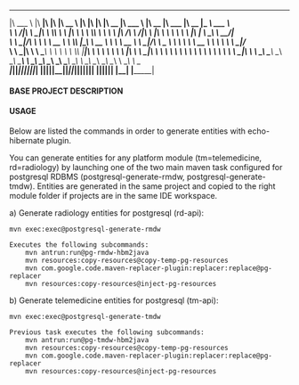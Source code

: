  _______   ________  ___  ___  ________                 ___  ___  ___  ________  _______   ________  ________   ________  _________  _______      
|\  ___ \ |\   ____\|\  \|\  \|\   __  \               |\  \|\  \|\  \|\   __  \|\  ___ \ |\   __  \|\   ___  \|\   __  \|\___   ___\\  ___ \     
\ \   __/|\ \  \___|\ \  \\\  \ \  \|\  \  ____________\ \  \\\  \ \  \ \  \|\ /\ \   __/|\ \  \|\  \ \  \\ \  \ \  \|\  \|___ \  \_\ \   __/|    
 \ \  \_|/_\ \  \    \ \   __  \ \  \\\  \|\____________\ \   __  \ \  \ \   __  \ \  \_|/_\ \   _  _\ \  \\ \  \ \   __  \   \ \  \ \ \  \_|/__  
  \ \  \_|\ \ \  \____\ \  \ \  \ \  \\\  \|____________|\ \  \ \  \ \  \ \  \|\  \ \  \_|\ \ \  \\  \\ \  \\ \  \ \  \ \  \   \ \  \ \ \  \_|\ \ 
   \ \_______\ \_______\ \__\ \__\ \_______\              \ \__\ \__\ \__\ \_______\ \_______\ \__\\ _\\ \__\\ \__\ \__\ \__\   \ \__\ \ \_______\
    \|_______|\|_______|\|__|\|__|\|_______|               \|__|\|__|\|__|\|_______|\|_______|\|__|\|__|\|__| \|__|\|__|\|__|    \|__|  \|_______|
    
#### BASE PROJECT DESCRIPTION ####


#### USAGE ####
Below are listed the commands in order to generate entities with echo-hibernate plugin.<br>

You can generate entities for any platform module (tm=telemedicine, rd=radiology) by launching one of the two main maven task configured for postgresql RDBMS (postgresql-generate-rmdw, postgresql-generate-tmdw). Entities are generated in the same project and copied to the right module folder if projects are in the same IDE workspace.

a) Generate radiology entities for postgresql (rd-api):

	mvn exec:exec@postgresql-generate-rmdw

	Executes the following subcommands:
		mvn antrun:run@pg-rmdw-hbm2java
		mvn resources:copy-resources@copy-temp-pg-resources
		mvn com.google.code.maven-replacer-plugin:replacer:replace@pg-replacer
		mvn resources:copy-resources@inject-pg-resources
		
b) Generate telemedicine entities for postgresql (tm-api):

	mvn exec:exec@postgresql-generate-tmdw

	Previous task executes the following subcommands:
		mvn antrun:run@pg-tmdw-hbm2java
		mvn resources:copy-resources@copy-temp-pg-resources
		mvn com.google.code.maven-replacer-plugin:replacer:replace@pg-replacer
		mvn resources:copy-resources@inject-pg-resources